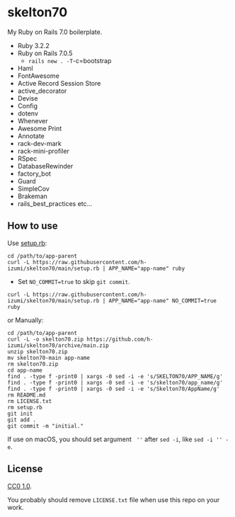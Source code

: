 # skelton70

My Ruby on Rails 7.0 boilerplate.

* Ruby 3.2.2
* Ruby on Rails 7.0.5
  * `rails new . -T`-c=bootstrap
* Haml
* FontAwesome
* Active Record Session Store
* active_decorator
* Devise
* Config
* dotenv
* Whenever
* Awesome Print
* Annotate
* rack-dev-mark
* rack-mini-profiler
* RSpec
* DatabaseRewinder
* factory_bot
* Guard
* SimpleCov
* Brakeman
* rails_best_practices
etc...

## How to use

Use [setup.rb](https://raw.githubusercontent.com/h-izumi/skelton70/main/setup.rb):

```shell
cd /path/to/app-parent
curl -L https://raw.githubusercontent.com/h-izumi/skelton70/main/setup.rb | APP_NAME="app-name" ruby
```

* Set `NO_COMMIT=true` to skip `git commit`.

```shell
curl -L https://raw.githubusercontent.com/h-izumi/skelton70/main/setup.rb | APP_NAME="app-name" NO_COMMIT=true ruby
```

or Manually:

```shell
cd /path/to/app-parent
curl -L -o skelton70.zip https://github.com/h-izumi/skelton70/archive/main.zip
unzip skelton70.zip
mv skelton70-main app-name
rm skelton70.zip
cd app-name
find . -type f -print0 | xargs -0 sed -i -e 's/SKELTON70/APP_NAME/g'
find . -type f -print0 | xargs -0 sed -i -e 's/skelton70/app_name/g'
find . -type f -print0 | xargs -0 sed -i -e 's/Skelton70/AppName/g'
rm README.md
rm LICENSE.txt
rm setup.rb
git init
git add .
git commit -m "initial."
```

If use on macOS, you should set argument ` ''` after `sed -i`, like `sed -i '' -e`.

## License

[CC0 1.0](https://creativecommons.org/publicdomain/zero/1.0/deed).

You probably should remove `LICENSE.txt` file when use this repo on your work.
